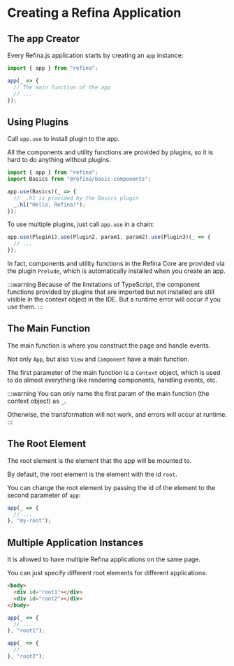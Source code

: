 # Creating a Refina Application

## The app Creator

Every Refina.js application starts by creating an `app` instance:

```ts
import { app } from "refina";

app(_ => {
  // The main function of the app
  // ...
});
```

## Using Plugins

Call `app.use` to install plugin to the app.

All the components and utility functions are provided by plugins, so it is hard to do anything without plugins.

```ts
import { app } from "refina";
import Basics from "@refina/basic-components";

app.use(Basics)(_ => {
  // _.h1 is provided by the Basics plugin
  _.h1("Hello, Refina!");
});
```

To use multiple plugins, just call `app.use` in a chain:

```ts
app.use(Plugin1).use(Plugin2, param1, param2).use(Plugin3)(_ => {
  // ...
});
```

In fact, components and utility functions in the Refina Core are provided via the plugin `Prelude`, which is automatically installed when you create an app.

:::warning
Because of the limitations of TypeScript, the component functions provided by plugins that are imported but not installed are still visible in the context object in the IDE. But a runtime error will occur if you use them.
:::

## The Main Function

The main function is where you construct the page and handle events.

Not only `App`, but also `View` and `Component` have a main function.

The first parameter of the main function is a `Context` object, which is used to do almost everything like rendering components, handling events, etc.

:::warning
You can only name the first param of the main function (the context object) as `_`.

Otherwise, the transformation will not work, and errors will occur at runtime.
:::

## The Root Element

The root element is the element that the app will be mounted to.

By default, the root element is the element with the id `root`.

You can change the root element by passing the id of the element to the second parameter of `app`:

```ts
app(_ => {
  // ...
}, "my-root");
```

## Multiple Application Instances

It is allowed to have multiple Refina applications on the same page.

You can just specify different root elements for different applications:

```html
<body>
  <div id="root1"></div>
  <div id="root2"></div>
</body>
```

```ts
app(_ => {
  // ...
}, "root1");

app(_ => {
  // ...
}, "root2");
```
